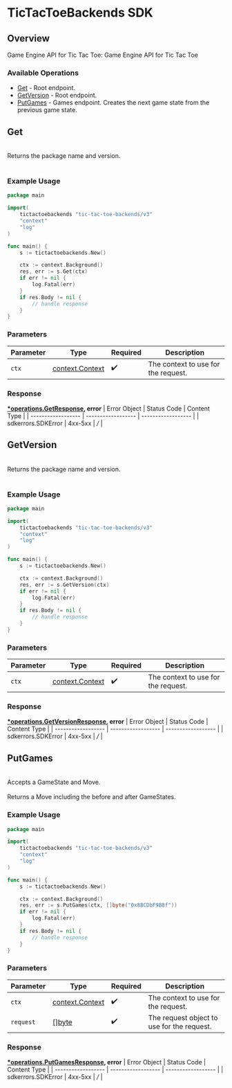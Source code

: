 # TicTacToeBackends SDK


## Overview

Game Engine API for Tic Tac Toe: Game Engine API for Tic Tac Toe

### Available Operations

* [Get](#get) - Root endpoint.
* [GetVersion](#getversion) - Root endpoint.
* [PutGames](#putgames) - Games endpoint. Creates the next game state from the previous game state.

## Get

<br/>Returns the package name and version.<br/><br/>

### Example Usage

```go
package main

import(
	tictactoebackends "tic-tac-toe-backends/v3"
	"context"
	"log"
)

func main() {
    s := tictactoebackends.New()

    ctx := context.Background()
    res, err := s.Get(ctx)
    if err != nil {
        log.Fatal(err)
    }
    if res.Body != nil {
        // handle response
    }
}
```

### Parameters

| Parameter                                             | Type                                                  | Required                                              | Description                                           |
| ----------------------------------------------------- | ----------------------------------------------------- | ----------------------------------------------------- | ----------------------------------------------------- |
| `ctx`                                                 | [context.Context](https://pkg.go.dev/context#Context) | :heavy_check_mark:                                    | The context to use for the request.                   |


### Response

**[*operations.GetResponse](../../pkg/models/operations/getresponse.md), error**
| Error Object       | Status Code        | Content Type       |
| ------------------ | ------------------ | ------------------ |
| sdkerrors.SDKError | 4xx-5xx            | */*                |

## GetVersion

<br/>Returns the package name and version.<br/><br/>

### Example Usage

```go
package main

import(
	tictactoebackends "tic-tac-toe-backends/v3"
	"context"
	"log"
)

func main() {
    s := tictactoebackends.New()

    ctx := context.Background()
    res, err := s.GetVersion(ctx)
    if err != nil {
        log.Fatal(err)
    }
    if res.Body != nil {
        // handle response
    }
}
```

### Parameters

| Parameter                                             | Type                                                  | Required                                              | Description                                           |
| ----------------------------------------------------- | ----------------------------------------------------- | ----------------------------------------------------- | ----------------------------------------------------- |
| `ctx`                                                 | [context.Context](https://pkg.go.dev/context#Context) | :heavy_check_mark:                                    | The context to use for the request.                   |


### Response

**[*operations.GetVersionResponse](../../pkg/models/operations/getversionresponse.md), error**
| Error Object       | Status Code        | Content Type       |
| ------------------ | ------------------ | ------------------ |
| sdkerrors.SDKError | 4xx-5xx            | */*                |

## PutGames

<br/>Accepts a GameState and Move.<br/><br/>Returns a Move including the before and after GameStates.<br/>

### Example Usage

```go
package main

import(
	tictactoebackends "tic-tac-toe-backends/v3"
	"context"
	"log"
)

func main() {
    s := tictactoebackends.New()

    ctx := context.Background()
    res, err := s.PutGames(ctx, []byte("0x8BCDbF9B8f"))
    if err != nil {
        log.Fatal(err)
    }
    if res.Body != nil {
        // handle response
    }
}
```

### Parameters

| Parameter                                             | Type                                                  | Required                                              | Description                                           |
| ----------------------------------------------------- | ----------------------------------------------------- | ----------------------------------------------------- | ----------------------------------------------------- |
| `ctx`                                                 | [context.Context](https://pkg.go.dev/context#Context) | :heavy_check_mark:                                    | The context to use for the request.                   |
| `request`                                             | [[]byte](../../.md)                                   | :heavy_check_mark:                                    | The request object to use for the request.            |


### Response

**[*operations.PutGamesResponse](../../pkg/models/operations/putgamesresponse.md), error**
| Error Object       | Status Code        | Content Type       |
| ------------------ | ------------------ | ------------------ |
| sdkerrors.SDKError | 4xx-5xx            | */*                |
